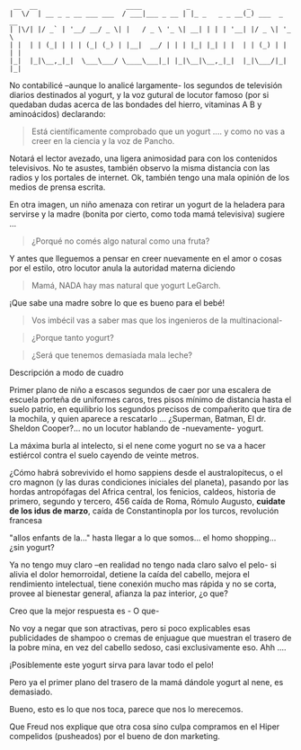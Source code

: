 ```
 __  __                      ____           _              _             
|  \/  | __ _ _ __ ___ ___  / ___|___ _ __ | |_ _   _ _ __(_) ___  _ __  
| |\/| |/ _` | '__/ __/ _ \| |   / _ \ '_ \| __| | | | '__| |/ _ \| '_ \ 
| |  | | (_| | | | (_| (_) | |__|  __/ | | | |_| |_| | |  | | (_) | | | |
|_|  |_|\__,_|_|  \___\___/ \____\___|_| |_|\__|\__,_|_|  |_|\___/|_| |_|
```


No contabilicé –aunque lo analicé largamente- los segundos de televisión diarios destinados al yogurt, y la voz gutural de locutor famoso (por si quedaban dudas acerca de las bondades del hierro, vitaminas A B y aminoácidos) declarando:

> Está científicamente comprobado que un yogurt .... y como no vas a creer en la ciencia y la voz de Pancho.

Notará el lector avezado, una ligera animosidad para con los contenidos televisivos.  No te asustes, también observo la misma distancia con las radios y los portales de internet.  Ok, también tengo una mala opinión de los medios de prensa escrita.

En otra imagen, un niño amenaza con retirar un yogurt de la heladera para servirse y la madre (bonita por cierto, como toda mamá televisiva) sugiere ... 


> ¿Porqué no comés algo natural como una fruta? 

Y antes que lleguemos a pensar en creer nuevamente en el amor o cosas por el estilo, otro locutor anula la autoridad materna diciendo 

> Mamá, NADA hay mas natural que yogurt LeGarch.

¡Que sabe una madre sobre lo que es bueno para el bebé! 

> Vos imbécil vas a saber mas que los ingenieros de la multinacional-

> ¿Porque tanto yogurt? 

> ¿Será que tenemos demasiada mala leche?

Descripción a modo de cuadro

Primer plano de niño a escasos segundos de caer por una escalera de escuela porteña de uniformes caros, tres pisos mínimo de distancia hasta el suelo patrio, en equilibrio los segundos precisos de compañerito que tira de la mochila, y quien aparece a rescatarlo ... ¿Superman, Batman, El dr. Sheldon Cooper?... no un locutor hablando de -nuevamente- yogurt.

La máxima burla al intelecto, si el nene come yogurt no se va a hacer estiércol contra el suelo cayendo de veinte metros. 

¿Cómo habrá sobrevivido el homo sappiens desde el australopitecus, o el cro magnon (y las duras condiciones iniciales del planeta), pasando por las hordas antropófagas del Africa central, los fenicios, caldeos, historia de primero, segundo y tercero, 456 caída de Roma, Rómulo Augusto, **cuidate de los idus de marzo**, caída de Constantinopla por los turcos, revolución francesa 

"allos enfants de la..." hasta llegar a lo que somos... el homo shopping... ¿sin yogurt?

Ya no tengo muy claro –en realidad no tengo nada claro salvo el pelo- si alivia el dolor hemorroidal, detiene la caída del cabello, mejora el rendimiento intelectual, tiene conexión mucho mas rápida y no se corta, provee al bienestar general, afianza la paz interior, ¿o que?

Creo que la mejor respuesta es - O que-

No voy a negar que son atractivas, pero si poco explicables esas publicidades de shampoo o cremas de enjuague que muestran el trasero de la pobre mina, en vez del cabello sedoso, casi exclusivamente eso. Ahh .... 

¡Posiblemente este yogurt sirva para lavar todo el pelo! 

Pero ya el primer plano del trasero de la mamá dándole yogurt al nene, es demasiado.

Bueno, esto es lo que nos toca, parece que nos lo merecemos.

Que Freud nos explique que otra cosa sino culpa compramos en el Hiper compelidos (pusheados) por el bueno de don marketing.

